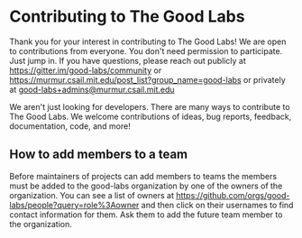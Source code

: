 # Contributing to The Good Labs

Thank you for your interest in contributing to The Good Labs!  We are open to contributions from everyone. You don't need permission to participate. Just jump in. If you have questions, please reach out publicly at https://gitter.im/good-labs/community or https://murmur.csail.mit.edu/post_list?group_name=good-labs or privately at good-labs+admins@murmur.csail.mit.edu

We aren't just looking for developers. There are many ways to contribute to The Good Labs.  We welcome contributions of ideas, bug reports, feedback, documentation, code, and more!

## How to add members to a team

Before maintainers of projects can add members to teams the members must be added to the good-labs organization by one of the owners of the organization. You can see a list of owners at https://github.com/orgs/good-labs/people?query=role%3Aowner and then click on their usernames to find contact information for them. Ask them to add the future team member to the organization.
